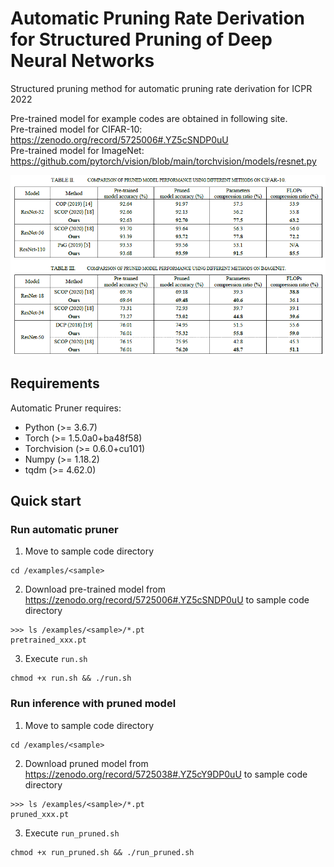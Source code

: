 # Automatic Pruning Rate Derivation for Structured Pruning of Deep Neural Networks
Structured pruning method for automatic pruning rate derivation for ICPR 2022  

Pre-trained model for example codes are obtained in following site.  
  Pre-trained model for CIFAR-10: https://zenodo.org/record/5725006#.YZ5cSNDP0uU  
  Pre-trained model for ImageNet: https://github.com/pytorch/vision/blob/main/torchvision/models/resnet.py  
  
<p align="center">
<img src="images/results.PNG" width="900">
</p>


## Requirements

Automatic Pruner requires:
* Python (>= 3.6.7)
* Torch (>= 1.5.0a0+ba48f58)
* Torchvision (>= 0.6.0+cu101)
* Numpy (>= 1.18.2)
* tqdm (>= 4.62.0)

## Quick start
### Run automatic pruner
1. Move to sample code directory  
```
cd /examples/<sample>
```
2. Download pre-trained model from https://zenodo.org/record/5725006#.YZ5cSNDP0uU to sample code directory  
```
>>> ls /examples/<sample>/*.pt  
pretrained_xxx.pt  
```
3. Execute `run.sh`  
```
chmod +x run.sh && ./run.sh
```
### Run inference with pruned model
1. Move to sample code directory  
```
cd /examples/<sample>
```
2. Download pruned model from https://zenodo.org/record/5725038#.YZ5cY9DP0uU to sample code directory
```
>>> ls /examples/<sample>/*.pt
pruned_xxx.pt
```
3. Execute `run_pruned.sh`
```
chmod +x run_pruned.sh && ./run_pruned.sh

